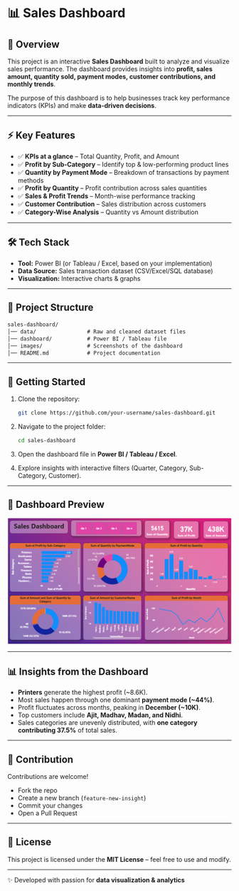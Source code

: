# 📊 Sales Dashboard

## 📌 Overview

This project is an interactive **Sales Dashboard** built to analyze and visualize sales performance. The dashboard provides insights into **profit, sales amount, quantity sold, payment modes, customer contributions, and monthly trends**.

The purpose of this dashboard is to help businesses track key performance indicators (KPIs) and make **data-driven decisions**.

---

## ⚡ Key Features

* ✅ **KPIs at a glance** – Total Quantity, Profit, and Amount
* ✅ **Profit by Sub-Category** – Identify top & low-performing product lines
* ✅ **Quantity by Payment Mode** – Breakdown of transactions by payment methods
* ✅ **Profit by Quantity** – Profit contribution across sales quantities
* ✅ **Sales & Profit Trends** – Month-wise performance tracking
* ✅ **Customer Contribution** – Sales distribution across customers
* ✅ **Category-Wise Analysis** – Quantity vs Amount distribution

---

## 🛠️ Tech Stack

* **Tool:** Power BI (or Tableau / Excel, based on your implementation)
* **Data Source:** Sales transaction dataset (CSV/Excel/SQL database)
* **Visualization:** Interactive charts & graphs

---

## 📂 Project Structure

```
sales-dashboard/
│── data/                # Raw and cleaned dataset files
│── dashboard/           # Power BI / Tableau file
│── images/              # Screenshots of the dashboard
│── README.md            # Project documentation
```

---

## 🚀 Getting Started

1. Clone the repository:

   ```bash
   git clone https://github.com/your-username/sales-dashboard.git
   ```
2. Navigate to the project folder:

   ```bash
   cd sales-dashboard
   ```
3. Open the dashboard file in **Power BI / Tableau / Excel**.
4. Explore insights with interactive filters (Quarter, Category, Sub-Category, Customer).

---

## 📸 Dashboard Preview

![Sales Dashboard](image/dashboard_screenshot.png)

---

## 📊 Insights from the Dashboard

* **Printers** generate the highest profit (\~8.6K).
* Most sales happen through one dominant **payment mode (\~44%)**.
* Profit fluctuates across months, peaking in **December (\~10K)**.
* Top customers include **Ajit, Madhav, Madan, and Nidhi**.
* Sales categories are unevenly distributed, with **one category contributing 37.5%** of total sales.

---

## 🤝 Contribution

Contributions are welcome!

* Fork the repo
* Create a new branch (`feature-new-insight`)
* Commit your changes
* Open a Pull Request

---

## 📜 License

This project is licensed under the **MIT License** – feel free to use and modify.

---

✨ Developed with passion for **data visualization & analytics**
